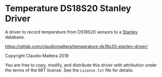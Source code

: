 Temperature DS18S20 Stanley Driver
===========

A driver to record temperature from DS18S20 sensors to a [Stanley] database.

https://gitlab.com/claudiomattera/temperature-ds18s20-stanley-driver/

[Stanley]: https://gitlab.com/claudiomattera/stanley/

Copyright Claudio Mattera 2019

You are free to copy, modify, and distribute this driver with attribution under the terms of the MIT license. See the `License.txt` file for details.
